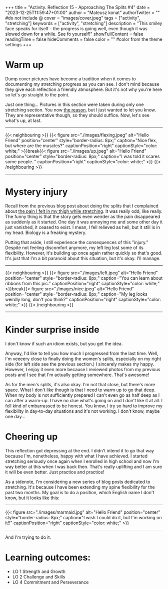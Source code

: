 +++
title = "Activity. Reflection 15 - Approaching The Splits #4"
date = "2023-12-25T11:59:47+01:00"
author = "Mateusz konat"
authorTwitter = "" #do not include @
cover = "images/cover.jpeg"
tags = ["activity", "stretching"]
keywords = ["activity", "stretching"]
description = "This smiley face speaks for itself - the progress is going well, even though it was slowed down for a while. See fo yourself!"
showFullContent = false
readingTime = false
hideComments = false
color = "" #color from the theme settings
+++

# Warm up
Dump cover pictures have become a tradition when it comes to documenting my stretching progress as you can see. I don't mind because they give each reflection a friendly atmosphere. But it's not why you're here so let's go straight to the point.

Just one thing... Pictures in this section were taken during only one stretching section. You now [the reason](/portfolio/posts/approaching-the-splits-2/#excuse), but I just wanted to let you know. They are representative though, so they should suffice. Now, let's see what's up, at last.

***
{{< neighbouring >}}
{{< figure src="./images/flexing.jpeg" alt="Hello Friend" position="center" style="border-radius: 8px;" caption="Nice flex, but where are the muscles?" captionPosition="right" captionStyle="color: white;" >}}break{{< figure src="./images/up.jpeg" alt="Hello Friend" position="center" style="border-radius: 8px;" caption="I was told it scares some people.." captionPosition="right" captionStyle="color: white;" >}}
{{< /neighbouring >}}
***

# Mystery injury
Recall from the previous blog post about doing the splits that I complained about [the pain I felt in my thigh while stretching](/portfolio/posts/approaching-the-splits-3/#muscles-extension). It was really odd, like really. The funny thing is that the story gets even weirder as the pain disappeared as suddenly as it started. One day it was annoying me and some other day it just vanished, it ceased to exist. I mean, I fell relieved as hell, but it still is in my head. Biology is a freaking mystery.

Putting that aside, I still experience the consequences of this "injury." Despite not feeling discomfort anymore, my left leg lost some of its flexibility. However, it's building up once again rather quickly so that's good. It's just that I'm a bit paranoid about this situation, but it's okay. I'll manage.

***
{{< neighbouring >}}
{{< figure src="./images/left.jpeg" alt="Hello Friend" position="center" style="border-radius: 8px;" caption="You can learn about ribbons from this pic." captionPosition="right" captionStyle="color: white;" >}}break{{< figure src="./images/nice.jpeg" alt="Hello Friend" position="center" style="border-radius: 8px;" caption="My leg looks weirdly long, don't you think?" captionPosition="right" captionStyle="color: white;" >}}
{{< /neighbouring >}}
***

# Kinder surprise inside
I don't know if such an idiom exists, but you get the idea.

Anyway, I'd like to tell you how much I progressed from the last time. Well, I'm veeeery close to finally doing the women's splits, especially on my right side (for left side see the previous section.) I sincerely makes my happy. However, I enjoy it even more because I reviewed photos from my previous posts and I see that I'm actually getting somewhere. That's awesome!

As for the men's splits, it's also okay. I'm not that close, but there's more space. What I don't like though is that I need to warm up to go that deep. When my body is not sufficiently prepared I can't even go as half deep as I can after a warm-up. I have no clue what's going on and I don't like it at all. I fell kind of embarrassed to be honest. You know, I try so hard to improve my flexibility in day-to-day situations and it's not working. I don't know, maybe one day...

# Cheering up
This reflection got depressing at the end. I didn't intend it to go that way because I'm, nonetheless, happy with what I have achieved. I started stretching seriously once again when I enrolled in high school and now I'm way better at this when I was back then. That's really uplifting and I am sure it will be even better. Just practice and practice!

As a sidenote, I'm considering a new series of blog posts dedicated to stretching. It's because I have been extending my spine flexibility for the past two months. My goal is to do a position, which English name I don't know, but it looks like this:

***
{{< figure src="./images/marmaid.jpg" alt="Hello Friend" position="center" style="border-radius: 8px;" caption="I wish I could do it, but I'm working on it!!" captionPosition="right" captionStyle="color: white;" >}}
***

And I'm trying to do it.

# Learning outcomes:
- LO 1 Strength and Growth
- LO 2 Challenge and Skills
- LO 4 Commitment and Perseverance
